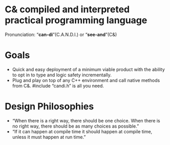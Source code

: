 # C& compiled and interpreted practical programming language

Pronunciation: “**can-di**”(C.A.N.D.I.) or “**see-and**”(C&) 

# Goals 
- Quick and easy deployment of a minimum viable product with the ability to opt in to type and logic safety incrementally.   
- Plug and play on top of any C++ environment and call native methods from C&. #include “candi.h” is all you need.   

# Design Philosophies 
- “When there is a right way, there should be one choice. When there is no right way, there should be as many choices as possible.” 
- “If it can happen at compile time it should happen at compile time,  unless it must happen at run time.” 
